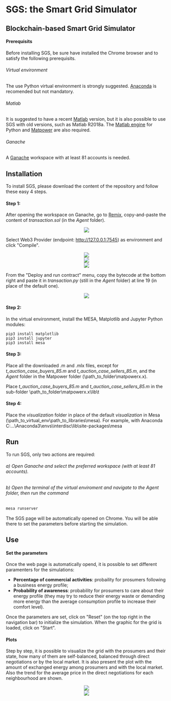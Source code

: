 # SGS: the Smart Grid Simulator

## Blockchain-based Smart Grid Simulator

#### Prerequisits
Before installing SGS, be sure have installed the Chrome browser and to satisfy the following prerequisits.

###### Virtual environment
The use Python virtual environment is strongly suggested. [Anaconda][] is recomended but not mandatory.

###### Matlab
It is suggested to have a recent [Matlab][] version, but it is also possible to use SGS with old versions, such as Matlab R2018a. The [Matlab engine][] for Python and [Matpower][] are also required.

###### Ganache
A [Ganache][] workspace with at least 81 accounts is needed.


## Installation

To install SGS, please download the content of the repository and follow these easy 4 steps.

#### Step 1:
After opening the workspace on Ganache, go to [Remix][], copy-and-paste the content of *transaction.sol* (in the *Agent* folder).
<center><img src="https://github.com/lau175/SmartGridSimulator/blob/main/images4readme/rmx1.PNG"></center>


Select Web3 Provider (endpoint: http://127.0.0.1:7545) as environment and click "Compile".
<center><img src="https://github.com/lau175/SmartGridSimulator/blob/main/images4readme/rmx2.PNG"></center>
<center><img src="https://github.com/lau175/SmartGridSimulator/blob/main/images4readme/rmx3.PNG"></center>
<center><img src="https://github.com/lau175/SmartGridSimulator/blob/main/images4readme/rmx4.PNG"></center>


From the "Deploy and run contract" menu, copy the bytecode at the bottom right and paste it in *transaction.py* (still in the *Agent* folder) at line 19 (in place of the default one).
<center><img src="https://github.com/lau175/SmartGridSimulator/blob/main/images4readme/rmx5.PNG"></center>



#### Step 2:
In the virtual environment, install the MESA, Matplotlib and Jupyter Python modules:
```typescrip
pip3 install matplotlib
pip3 install jupyter
pip3 install mesa
```

#### Step 3:
Place all the downloaded .m and .mlx files, except for *t_auction_case_buyers_85.m* and *t_auction_case_sellers_85.m*, and the *Agent* folder in the Matpower folder (\path_to_folder\matpowerx.x).

Place *t_auction_case_buyers_85.m* and *t_auction_case_sellers_85.m* in the sub-folder \path_to_folder\matpowerx.x\lib\t


#### Step 4:
Place the *visualization* folder in place of the default *visualization* in Mesa (\path_to_virtual_env\path_to_libraries\mesa).
For example, with Anaconda C:\...\Anaconda3\envs\interdisc\lib\site-packages\mesa


## Run
To run SGS, only two actions are required:

###### a) Open Ganache and select the preferred workspace (with at least 81 accounts).
###### b) Open the terminal of the virtual enviroment and navigate to the *Agent* folder, then run the command
```typescript
mesa runserver
```
The SGS page will be automatically opened on Chrome. You will be able there to set the parameters before starting the simulation.


## Use

#### Set the parameters
Once the web page is automatically opend, it is possible to set different paramenters for the simulations:
- **Percentage of commercial activities**: probaility for prosumers following a business energy profile;
- **Probability of awareness**: probability for prosumers to care about their energy profile (they may try to reduce their energy waste or demanding more energy than the average consumption profile to increase their comfort level).

Once the parameters are set, click on "Reset" (on the top right in the navigation bar) to initialize the simulation. When the graphic for the grid is loaded, click on "Start".


#### Plots

Step by step, it is possible to visualize the grid with the prosumers and their state, how many of them are self-balanced, balanced through direct negotiations or by the local market.
It is also present the plot with the amount of exchanged energy among prosumers and with the local market.
Also the trend for the average price in the direct negotiations for each neighbourhood are shown.

<center><img src="https://github.com/lau175/SmartGridSimulator/blob/main/images4readme/grid.PNG"></center>
<center><img src="https://github.com/lau175/SmartGridSimulator/blob/main/images4readme/graph.PNG"></center>



[Anaconda]: https://www.anaconda.com/products/individual
[Matlab]: https://it.mathworks.com/help/install/
[Matlab engine]: https://it.mathworks.com/help/matlab/matlab_external/get-started-with-matlab-engine-for-python.html
[Matpower]: https://matpower.org/
[Ganache]: https://stackoverflow.com
[Remix]: https://remix.ethereum.org/#optimize=false&runs=200&evmVersion=null&version=soljson-v0.8.4+commit.c7e474f2.js
